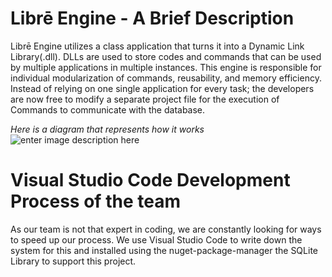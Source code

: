 # Librē Engine - A Brief Description
Librē  Engine utilizes a class application that turns it into a Dynamic Link Library(.dll). DLLs are used to store codes and commands that can be used by multiple applications in multiple instances. This engine is responsible for individual modularization of commands, reusability, and memory efficiency. Instead of relying on one single application for every task; the developers are now free to modify a separate project file for the execution of Commands to communicate with the database.

*Here is a diagram that represents how it works*
![enter image description here](https://lh3.googleusercontent.com/FjjLRS1K5BjM9CJUt7ZbWF42QDfFPuyXvA5RVvCGfdLxDsy4DNIo7p09eLvke9OlNpE_Axxn_YtPXObNXVlsOG8yh_Q_SCjmoWrF9ULbIebnLmYrPR75SLNNI9ZrXx5oeKJKoIitOK87Opttu8rYdPmO1IWtwZodE6T_I1NYTqHfcRGQKyzCdaDQ1jBKt42N0icHBMDgeo253x--kfypWwcFAIY1o26VHtLdfyLBEVyxrmxxl7LgAIpq3eztcyb281-USvirk-4tgDJxFgtsGppNk5XszgnjmRB57k7pTVu4TAt-llb3su7sVu_MqZTbaPJnWjc0jLiRD4eqOLmXQ4bpcsV0OXCzRwAx3_-3AxjwTJ8FZItT8z36bz1leh4HIWD-Fy9sjNttwUTGU_JwX3zX01bseio5oXCs-MLSy3nrVHLq_9T1uYHYtgkot1lwWl-H1OKWEHJTpuR7GNxZzRQe6cQSThV13ykr8e7pD5YpOWhIRPfieV1IvaQmPt2lvuxZW_rkKhauSb2a0ikPaLxk5O1SIAwgSBDFqHnD2-tlZicfeSo_HsgLn88MlCTpjH8P8BL7bY43Dj9BdignPYpuLh_WGY6aDd2GVFCColtoiOwjLK4srSPh8F1GVv5v3rrlYRGyq2tV1CtEET47zG8W3-DIMhvmVWQWnSkC4175ivV9ayy0xx60ZJjJOFRxLY_cD0ah5vf-q6xTHIyjVU0=w536-h379-no?authuser=3)

# Visual Studio Code Development Process of the team
As our team is not that expert in coding, we are constantly looking for ways to speed up our process. We use Visual Studio Code to write down the system for this and installed using the nuget-package-manager the SQLite Library to support this project.


